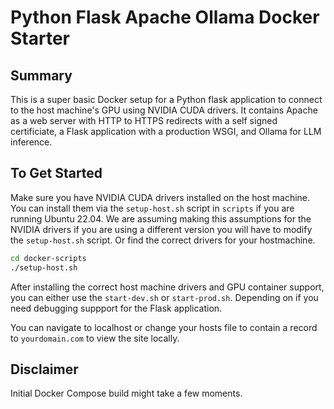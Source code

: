 # Python Flask Apache Ollama Docker Starter

## Summary
This is a super basic Docker setup for a Python flask application to connect to the host machine's GPU using NVIDIA CUDA drivers. 
It contains Apache as a web server with HTTP to HTTPS redirects with a self signed certificiate, a Flask application with a production WSGI, and Ollama for LLM inference.

## To Get Started
Make sure you have NVIDIA CUDA drivers installed on the host machine. You can install them via the `setup-host.sh` script in `scripts` if you are running Ubuntu 22.04.
We are assuming making this assumptions for the NVIDIA drivers if you are using a different version you will have to modify the `setup-host.sh` script. Or find the correct drivers for your hostmachine.
```bash
cd docker-scripts
./setup-host.sh
```
After installing the correct host machine drivers and GPU container support, you can either use the `start-dev.sh` or `start-prod.sh`. Depending on if you need debugging suppport for the Flask application.

You can navigate to localhost or change your hosts file to contain a record to `yourdomain.com` to view the site locally.

## Disclaimer 
Initial Docker Compose build might take a few moments.
